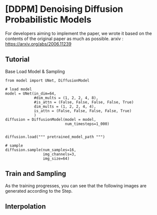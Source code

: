 # [DDPM] Denoising Diffusion Probabilistic Models

For developers aiming to implement the paper, we wrote it based on the contents of the original paper as much as possible.
arxiv : https://arxiv.org/abs/2006.11239

## Tutorial

Base Load Model & Sampling
```python3
from model import UNet, DiffusionModel

# load model
model = UNet(in_dim=64,
             #dim_mults = (1, 2, 2, 4, 8),
             #is_attn = (False, False, False, False, True)
             dim_mults = (1, 2, 2, 4, 4),
             is_attn = (False, False, False, False, True)
             )
diffusion = DiffusionModel(model = model,
                           num_timesteps=1_000)
                           
                     
diffusion.load(""" pretrained_model_path """)

# sample
diffusion.sample(num_samples=16,
                 img_channels=3,
                 img_size=64)
```

## Train and Sampling
As the training progresses, you can see that the following images are generated according to the Step.

## Interpolation
